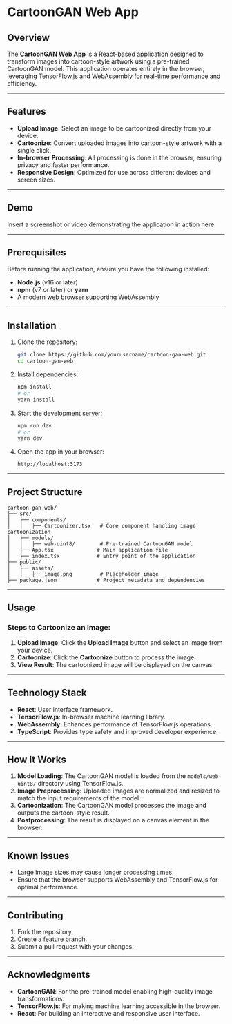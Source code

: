# CartoonGAN Web App

## Overview

The **CartoonGAN Web App** is a React-based application designed to transform images into cartoon-style artwork using a pre-trained CartoonGAN model. This application operates entirely in the browser, leveraging TensorFlow.js and WebAssembly for real-time performance and efficiency.

---

## Features

- **Upload Image**: Select an image to be cartoonized directly from your device.
- **Cartoonize**: Convert uploaded images into cartoon-style artwork with a single click.
- **In-browser Processing**: All processing is done in the browser, ensuring privacy and faster performance.
- **Responsive Design**: Optimized for use across different devices and screen sizes.

---

## Demo

Insert a screenshot or video demonstrating the application in action here.

---

## Prerequisites

Before running the application, ensure you have the following installed:

- **Node.js** (v16 or later)
- **npm** (v7 or later) or **yarn**
- A modern web browser supporting WebAssembly

---

## Installation

1. Clone the repository:

   ```bash
   git clone https://github.com/yourusername/cartoon-gan-web.git
   cd cartoon-gan-web
   ```

2. Install dependencies:

   ```bash
   npm install
   # or
   yarn install
   ```

3. Start the development server:

   ```bash
   npm run dev
   # or
   yarn dev
   ```

4. Open the app in your browser:
   ```
   http://localhost:5173
   ```

---

## Project Structure

```plaintext
cartoon-gan-web/
├── src/
│   ├── components/
│   │   ├── Cartoonizer.tsx   # Core component handling image cartoonization
│   ├── models/
│   │   ├── web-uint8/        # Pre-trained CartoonGAN model
│   ├── App.tsx              # Main application file
│   ├── index.tsx            # Entry point of the application
├── public/
│   ├── assets/
│   │   ├── image.png         # Placeholder image
├── package.json             # Project metadata and dependencies
```

---

## Usage

### Steps to Cartoonize an Image:

1. **Upload Image**: Click the **Upload Image** button and select an image from your device.
2. **Cartoonize**: Click the **Cartoonize** button to process the image.
3. **View Result**: The cartoonized image will be displayed on the canvas.

---

## Technology Stack

- **React**: User interface framework.
- **TensorFlow.js**: In-browser machine learning library.
- **WebAssembly**: Enhances performance of TensorFlow.js operations.
- **TypeScript**: Provides type safety and improved developer experience.

---

## How It Works

1. **Model Loading**: The CartoonGAN model is loaded from the `models/web-uint8/` directory using TensorFlow.js.
2. **Image Preprocessing**: Uploaded images are normalized and resized to match the input requirements of the model.
3. **Cartoonization**: The CartoonGAN model processes the image and outputs the cartoon-style result.
4. **Postprocessing**: The result is displayed on a canvas element in the browser.

---

## Known Issues

- Large image sizes may cause longer processing times.
- Ensure that the browser supports WebAssembly and TensorFlow.js for optimal performance.

---

## Contributing

1. Fork the repository.
2. Create a feature branch.
3. Submit a pull request with your changes.

---

## Acknowledgments

- **CartoonGAN**: For the pre-trained model enabling high-quality image transformations.
- **TensorFlow.js**: For making machine learning accessible in the browser.
- **React**: For building an interactive and responsive user interface.

